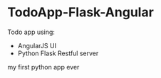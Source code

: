# TodoApp-Flask-Angular
Todo app using:
- AngularJS UI
- Python Flask Restful server

my first python app ever
